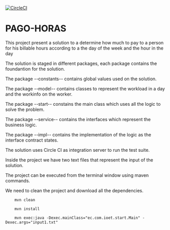 [![CircleCI](https://circleci.com/gh/pablorcruh/pago-horas.svg?style=svg)](https://circleci.com/gh/pablorcruh/pago-horas)

# PAGO-HORAS

This project present a solution to a determine how much to pay to a person for his billable hours according to a
the day of the week and the hour in the day

The solution is staged in different packages, each package contains the foundantion for the solution.

The package --constants-- contains global values used on the solution.

The package --model-- contains classes to represent the workload in a day and the workinfo on the worker.

The package --start-- constains the main class which uses all the logic to solve the problem.

The package --service-- contains the interfaces which represent the business logic.

The package --impl-- contains the implementation of the logic as the interface contract states.

The solution uses Circle CI as integration server to run the test suite.

Inside the project we have two text files that represent the input of the solution.

The project can be executed from the terminal window using maven commands.

We need to clean the project and download all the dependencies.

```
    mvn clean
    
    mvn install
    
    mvn exec:java -Dexec.mainClass="ec.com.ioet.start.Main" -Dexec.args="input1.txt"
```


